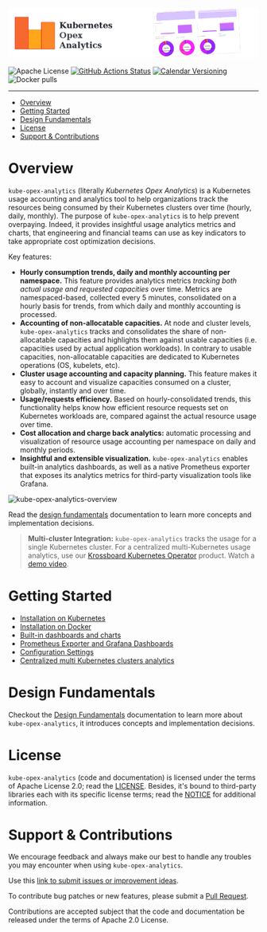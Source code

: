 ![logo-thumbnail](screenshots/thumbnail-header.png)

![Apache License](https://img.shields.io/github/license/rchakode/kube-opex-analytics.svg?label=License&style=for-the-badge)
[![GitHub Actions Status](<https://img.shields.io/github/workflow/status/rchakode/kube-opex-analytics/Build?logo=GitHub&style=for-the-badge>)](https://github.com/rchakode/kube-opex-analytics/actions)
[![Calendar Versioning](https://img.shields.io/badge/calver-YY.MM.MICRO-bb8fce.svg?style=for-the-badge)](http://calver.org)
![Docker pulls](https://img.shields.io/docker/pulls/rchakode/kube-opex-analytics.svg?label=Docker%20Pulls&style=for-the-badge)

---

- [Overview](#overview)
- [Getting Started](#getting-started)
- [Design Fundamentals](#design-fundamentals)
- [License](#license)
- [Support & Contributions](#support--contributions)

# Overview
`kube-opex-analytics` (literally *Kubernetes Opex Analytics*) is a Kubernetes usage accounting and analytics tool to help organizations track the resources being consumed by their Kubernetes clusters over time (hourly, daily, monthly). The purpose of `kube-opex-analytics` is to help prevent overpaying. Indeed, it provides insightful usage analytics metrics and charts, that engineering and financial teams can use as key indicators to take appropriate cost optimization decisions.

Key features:

* **Hourly consumption trends, daily and monthly accounting per namespace.** This feature provides analytics metrics _tracking both actual usage and requested capacities_ over time. Metrics are namespaced-based, collected every 5 minutes, consolidated on a hourly basis for trends, from which daily and monthly accounting is processed.
* **Accounting of non-allocatable capacities.** At node and cluster levels, `kube-opex-analytics` tracks and consolidates the share of non-allocatable capacities and highlights them against usable capacities (i.e. capacities used by actual application workloads). In contrary to usable capacities, non-allocatable capacities are dedicated to Kubernetes operations (OS, kubelets, etc).
* **Cluster usage accounting and capacity planning.** This feature makes it easy to account and visualize capacities consumed on a cluster, globally, instantly and over time.
* **Usage/requests efficiency.** Based on hourly-consolidated trends, this functionality helps know how efficient resource requests set on Kubernetes workloads are, compared against the actual resource usage over time.
* **Cost allocation and charge back analytics:** automatic processing and visualization of resource usage accounting per namespace on daily and monthly periods.
* **Insightful and extensible visualization.** `kube-opex-analytics` enables built-in analytics dashboards, as well as a native Prometheus exporter that exposes its analytics metrics for third-party visualization tools like Grafana.


![kube-opex-analytics-overview](screenshots/kube-opex-analytics-demo.gif)

Read the [design fundamentals](./docs/design-fundamentals.md) documentation to learn more concepts and implementation decisions.

> **Multi-cluster Integration:** `kube-opex-analytics` tracks the usage for a single Kubernetes cluster. For a centralized multi-Kubernetes usage analytics, use our [Krossboard Kubernetes Operator](https://github.com/2-alchemists/krossboard-kubernetes-operator) product. Watch a [demo video](https://youtu.be/lfkUIREDYDY).

# Getting Started
* [Installation on Kubernetes](./docs/installation-on-kubernetes.md)
* [Installation on Docker](./docs/installation-on-docker.md)
* [Built-in dashboards and charts](./docs/built-in-dashboards-and-charts.md)
* [Prometheus Exporter and Grafana Dashboards](./docs/prometheus-exporter-grafana-dashboard.md)
* [Configuration Settings](./docs/configuration-settings.md)
* [Centralized multi Kubernetes clusters analytics](./docs/multi-cluster-analytics.md)

# Design Fundamentals
Checkout the [Design Fundamentals](./docs/design-fundamentals.md) documentation to learn more about `kube-opex-analytics`, it introduces concepts and implementation decisions.

# License
`kube-opex-analytics` (code and documentation) is licensed under the terms of Apache License 2.0; read the [LICENSE](./LICENSE). Besides, it's bound to third-party libraries each with its specific license terms; read the [NOTICE](./NOTICE) for additional information.

# Support & Contributions
We encourage feedback and always make our best to handle any troubles you may encounter when using `kube-opex-analytics`.

Use this [link to submit issues or improvement ideas](https://github.com/rchakode/kube-opex-analytics/issues).

To contribute bug patches or new features, please submit a [Pull Request](https://github.com/rchakode/kube-opex-analytics/pulls).

Contributions are accepted subject that the code and documentation be released under the terms of Apache 2.0 License.

